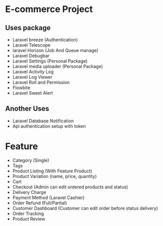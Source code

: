 # E-commerce Project

## Uses package

-   Laravel breeze (Authentication)
-   Laravel Telescope
-   laravel Horizon (Job And Queue manage)
-   Laravel Debugbar
-   Laravel Settings (Personal Package)
-   Laravel media uploader (Personal Package)
-   Laravel Activity Log
-   Laravel Log Viewer
-   Laravel Roll and Permission
-   Flowbite
-   Laravel Sweet Alert

## Another Uses

-   Laravel Database Notification
-   Api authentication setup with token

# Feature

-   Category (Single)
-   Tags
-   Product Listing (With Feature Product)
-   Product Variation (name, price, quantity)
-   Cart
-   Checkout (Admin can edit ordered products and status)
-   Delivery Charge
-   Payment Method (Laravel Cashier)
-   Order Refund (Full/Partial)
-   Customer Dashboard (Customer can edit order before status delivery)
-   Order Tracking
-   Product Review
